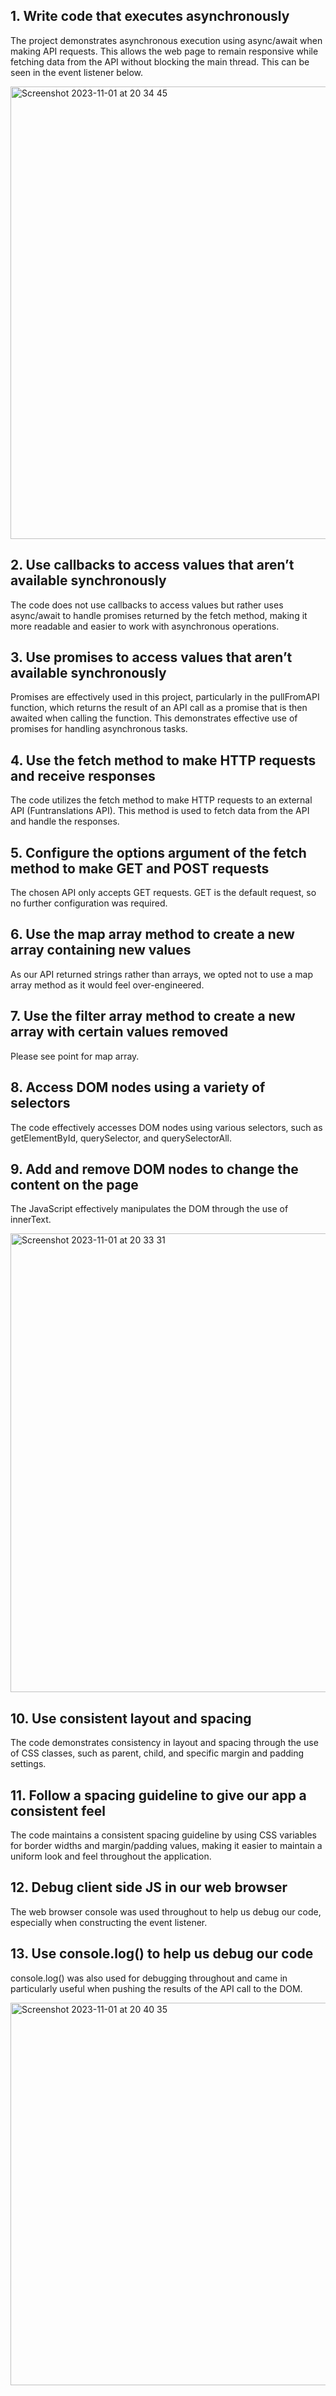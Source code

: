 ## 1. Write code that executes asynchronously

The project demonstrates asynchronous execution using async/await when making API requests. This allows the web page to remain responsive while fetching data from the API without blocking the main thread. This can be seen in the event listener below.

<img width="724" alt="Screenshot 2023-11-01 at 20 34 45" src="https://github.com/FAC29A/PHames-portfolio/assets/77605055/88347e45-4cfb-4d54-b80f-8c4872b7df06">

## 2. Use callbacks to access values that aren’t available synchronously

The code does not use callbacks to access values but rather uses async/await to handle promises returned by the fetch method, making it more readable and easier to work with asynchronous operations.

## 3. Use promises to access values that aren’t available synchronously

Promises are effectively used in this project, particularly in the pullFromAPI function, which returns the result of an API call as a promise that is then awaited when calling the function. This demonstrates effective use of promises for handling asynchronous tasks.

## 4. Use the fetch method to make HTTP requests and receive responses

The code utilizes the fetch method to make HTTP requests to an external API (Funtranslations API). This method is used to fetch data from the API and handle the responses.

## 5. Configure the options argument of the fetch method to make GET and POST requests

The chosen API only accepts GET requests. GET is the default request, so no further configuration was required.

## 6. Use the map array method to create a new array containing new values

As our API returned strings rather than arrays, we opted not to use a map array method as it would feel over-engineered.

## 7. Use the filter array method to create a new array with certain values removed

Please see point for map array.

## 8. Access DOM nodes using a variety of selectors

The code effectively accesses DOM nodes using various selectors, such as getElementById, querySelector, and querySelectorAll.

## 9. Add and remove DOM nodes to change the content on the page

The JavaScript effectively manipulates the DOM through the use of innerText.

<img width="734" alt="Screenshot 2023-11-01 at 20 33 31" src="https://github.com/FAC29A/PHames-portfolio/assets/77605055/9d43d5ea-3903-4183-8340-0978d4550833">

## 10. Use consistent layout and spacing

The code demonstrates consistency in layout and spacing through the use of CSS classes, such as parent, child, and specific margin and padding settings.

## 11. Follow a spacing guideline to give our app a consistent feel

The code maintains a consistent spacing guideline by using CSS variables for border widths and margin/padding values, making it easier to maintain a uniform look and feel throughout the application.

## 12. Debug client side JS in our web browser

The web browser console was used throughout to help us debug our code, especially when constructing the event listener.

## 13. Use console.log() to help us debug our code

console.log() was also used for debugging throughout and came in particularly useful when pushing the results of the API call to the DOM.

<img width="612" alt="Screenshot 2023-11-01 at 20 40 35" src="https://github.com/FAC29A/PHames-portfolio/assets/77605055/e9f6077d-9a58-466e-8334-da45de85dfc8">

